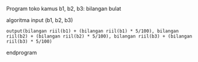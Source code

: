 Program toko
kamus
    b1, b2, b3: bilangan bulat

algoritma
    input (b1, b2, b3)
    
    output(bilangan riil(b1) + (bilangan riil(b1) * 5/100), bilangan riil(b2) + (bilangan riil(b2) * 5/100), bilangan riil(b3) + (bilangan riil(b3) * 5/100)
endprogram